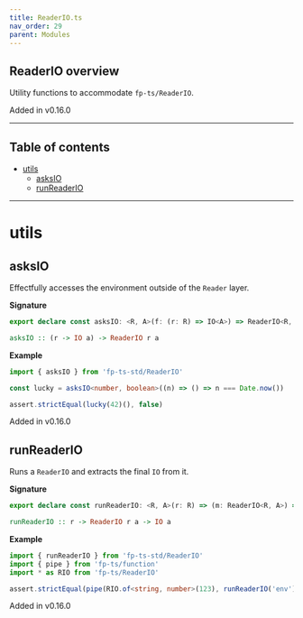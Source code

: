 ```yaml
---
title: ReaderIO.ts
nav_order: 29
parent: Modules
---
```


## ReaderIO overview

Utility functions to accommodate `fp-ts/ReaderIO`.

Added in v0.16.0

---

<h2 class="text-delta">Table of contents</h2>

- [utils](#utils)
  - [asksIO](#asksio)
  - [runReaderIO](#runreaderio)

---

# utils

## asksIO

Effectfully accesses the environment outside of the `Reader` layer.

**Signature**

```ts
export declare const asksIO: <R, A>(f: (r: R) => IO<A>) => ReaderIO<R, A>
```

```hs
asksIO :: (r -> IO a) -> ReaderIO r a
```

**Example**

```ts
import { asksIO } from 'fp-ts-std/ReaderIO'

const lucky = asksIO<number, boolean>((n) => () => n === Date.now())

assert.strictEqual(lucky(42)(), false)
```

Added in v0.16.0

## runReaderIO

Runs a `ReaderIO` and extracts the final `IO` from it.

**Signature**

```ts
export declare const runReaderIO: <R, A>(r: R) => (m: ReaderIO<R, A>) => IO<A>
```

```hs
runReaderIO :: r -> ReaderIO r a -> IO a
```

**Example**

```ts
import { runReaderIO } from 'fp-ts-std/ReaderIO'
import { pipe } from 'fp-ts/function'
import * as RIO from 'fp-ts/ReaderIO'

assert.strictEqual(pipe(RIO.of<string, number>(123), runReaderIO('env'))(), 123)
```

Added in v0.16.0
